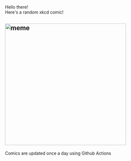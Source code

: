 Hello there! <br>Here's a random xkcd comic!<br>
## <img src="https://imgs.xkcd.com/comics/friendly_questions.png" alt="meme" width="400"/><br>
Comics are updated once a day using Github Actions